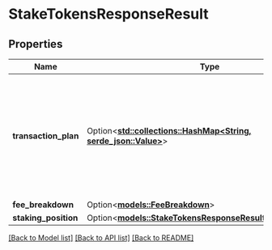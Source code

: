 # StakeTokensResponseResult

## Properties

Name | Type | Description | Notes
------------ | ------------- | ------------- | -------------
**transaction_plan** | Option<[**std::collections::HashMap<String, serde_json::Value>**](serde_json::Value.md)> | Transaction details specific to the blockchain (e.g., userOp for ERC-4337, raw tx for EVM, instructions for Solana) | [optional]
**fee_breakdown** | Option<[**models::FeeBreakdown**](FeeBreakdown.md)> |  | [optional]
**staking_position** | Option<[**models::StakeTokensResponseResultStakingPosition**](StakeTokensResponse_result_stakingPosition.md)> |  | [optional]

[[Back to Model list]](../README.md#documentation-for-models) [[Back to API list]](../README.md#documentation-for-api-endpoints) [[Back to README]](../README.md)


